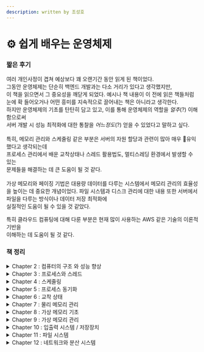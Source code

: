 ```yaml
---
description: written by 조성호
---
```


# ⚙️ 쉽게 배우는 운영체제

### 짧은 후기

여러 개인사정이 겹쳐 예상보다 꽤 오랜기간 동안 읽게 된 책이었다. \
그동안 운영체제는 단순히 백엔드 개발과는 다소 거리가 있다고 생각했지만, \
이 책을 읽으면서 그 중요성을 깨닫게 되었다. 예시나 책 내용이 이 전에 읽은 책들처럼 \
눈에 확 들어오거나 어떤 흥미를 지속적으로 끌어내는 책은 아니라고 생각한다. \
하지만 운영체제의 기초를 탄탄히 담고 있고, 이를 통해 운영체제의 역할을 _얼추_(?) 이해함으로써\
서버 개발 시 성능 최적화에 대한 통찰을 _어느정도_(?) 얻을 수 있었다고 말하고 싶다.\
\
특히, 메모리 관리와 스케줄링 같은 부분은 서버의 자원 할당과 관련이 많아 매우 유익했다고 생각되는데\
프로세스 관리에서 배운 교착상태나 스레드 활용법도, 멀티스레딩 환경에서 발생할 수 있는 \
문제들을 해결하는 데 큰 도움이 될 것 같다. \
\
가상 메모리와 페이징 기법은 대용량 데이터를 다루는 시스템에서 메모리 관리의 효율성을 높이는 데 중요한 개념이었다. 파일 시스템과 디스크 관리에 대한 내용 또한 서버에서 파일을 다루는 방식이나 데이터 저장 최적화에 \
실질적인 도움이 될 수 있을 것 같았다.

특히 클라우드 컴퓨팅에 대해 다룬 부분은 현재 많이 사용하는 AWS 같은 기술의 이론적 기반을 \
이해하는 데 도움이 될 것 같다.&#x20;

### 책 정리

<details>

<summary>Chapter 2 : 컴퓨터의 구조 와 성능 향상</summary>

**컴퓨터의 기본 구성**\
**- CPU (Central Processing Unit)**: 컴퓨터의 두뇌, 명령 처리/계산 수행.\
\- **메모리 (Memory)**: 데이터 임시 저장소, 프로그램 실행에 필요한 정보 저장.(ex: ram)\
\- **저장 장치 (Storage)**: 데이터를 영구적으로 저장 (ex: 하드디스크 SSD)\
\- **입출력 장치 (I/O Devices)**: 키보드, 마우스, 모니터 같은 장치

**컴퓨터 성능 향상 기술**\
**- 버퍼 :** 속도 차이를 극복하기 위해 데이터를 임시 저장하는 공간, 주로 입출력 장치와 CPU 사이에서 사용.\
\- **캐시 :** 자주 사용하는 데이터를 미리 저장해 접근 속도를 높이는 고속 메모리.\
\- **저장장치 계층 구조 :** 속도에 따라 레지스터, 캐시, 주 메모리, 보조 저장장치로 나눠 데이터를 효율적 관리.\
\- **인터럽트**는 CPU가 외부 이벤트에 즉시 반응해 중요한 작업을 처리한 후 원래 작업으로 돌아가게 하는 기술.

**병렬처리** \
**- 파이프라인 기법:**\
&#x20;  \- 명령어 처리 과정을 여러 단계로 나눠서 각 단계를 동시에 실행하는 방식\
&#x20;  \- 한 명령어가 실행될 때, 다른 명령어는 다음 단계로 준비될 수 있어 여러 명령어를 겹쳐 처리할 수 있음.\
&#xNAN;**- 슈퍼스칼라 기법:**\
&#x20;  **-** 여러 개의 명령어를 동시에 처리하는 CPU 구조.\
&#x20;  \- 파이프라인을 여러 개 둬서 여러 명령어를 병렬로 실행할 수 있어 성능을 크게 향상.\
\- **슈퍼파이프라인 슈퍼스칼라기법**\
&#x20;  **-** 파이프라인 기법과 슈퍼스칼라 기법을 결합한 방식.\
&#x20;  \- 파이프라인의 단계 수를 더 세분화하고, 여러 명령어를 동시 처리할 수 있도록 해 병렬 처리 효율을 극대화\
\
**슈퍼 파이프라인 기법**\
&#x20;  **-** 파이프라인의 각 단계를 더 세분화해서, 한 단계의 작업 시간이 매우 짧아지도록 하는 방식.\
&#x20;  \- 이를 통해 더 많은 명령어를 동시에 처리할 수 있어 처리 속도를 높힘.\
\
**VLIW (Very Long Instruction Word) 기법**\
&#x20;  **-** 한 번에 여러 연산을 할 수 있는 긴 명령어를 사용해 병렬 처리를 수행하는 방식.\
&#x20;  \- 컴파일러가 여러 연산을 하나의 명령어로 묶어 실행하도록 최적화해서 하드웨어 부담을 줄이고, 명령어의 병렬 처리를 극대화.

</details>

<details>

<summary>Chapter 3 : 프로세스와 스레드</summary>

**1. 프로세스의 개념**\
**-** 프로세스는 실행 중인 프로그램이다. 즉, 메모리에 올라가 실제로 동작하는 단위이다.\
\
**2. 프로그램에서 프로세스로의 전환**\
**-** 프로그램이 메모리에 적재되어 CPU가 실행하면 프로세스로 전환된다.\
\
**3. 프로세스의 상태**\
&#x20;**3-1. 프로세스의 네 가지 상태**\
&#x20;  **-** 생성 (New): 프로세스가 생성된 상태.\
&#x20;  \- 준비 (Ready): CPU 할당을 기다리는 상태.\
&#x20;  \- 실행 (Running): CPU를 할당받아 명령을 실행 중인 상태.\
&#x20;  \- 종료 (Terminated): 프로세스가 종료된 상태.\
&#x20; **3-2. 프로세스의 다섯 가지 상태**\
&#x20;  **-** 생성 (New): 생성된 상태.\
&#x20;  **-** 준비 (Ready): 실행 대기 상태.\
&#x20;  **-** 실행 (Running): 명령을 실행 중인 상태.\
&#x20;  **-** 대기 (Waiting/Blocked): I/O 작업 등으로 대기하는 상태.\
&#x20;  **-** 종료 (Terminated): 프로세스가 종료된 상태.

**4. 프로세스 제어 블록 (PCB)과 문맥 교환**\
&#x20;  **-** PCB는 프로세스에 대한 정보를 저장하는 자료구조이다.\
&#x20;  **-** 문맥 교환은 CPU가 실행 중인 프로세스를 다른 프로세스로 전환하는 절차이다.

&#x20; **4-1. 프로세스 컨텍스트 스위칭 절차**\
&#x20;   **-** 실행 중인 프로세스의 상태를 PCB에 저장함.\
&#x20;   **-** 새 프로세스의 PCB 정보를 CPU 레지스터에 로드함.\
&#x20;   **-** 새로운 프로세스 실행을 시작함.

**5. 프로세스의 연산**

**5-1. 프로세스의 구조**\
**-** 프로세스는 코드, 데이터, 스택, 힙으로 구성된다.

**5-2. 프로세스의 생성과 복사**\
**-** 프로세스는 시스템 호출(fork 등)을 통해 생성된다. 부모 프로세스는 자식 프로세스를 복사해 생성함.

**5-3. 프로세스의 전환**\
**-** 프로세스는 CPU 스케줄러에 의해 다른 프로세스로 전환된다.

**6. 프로세스 계층구조**\
**-** 프로세스는 부모-자식 관계를 가지며 트리 구조를 형성. 부모 프로세스는 자식 프로세스를 생성/ 관리

**7. 스레드의 개념**

**7-1. 스레드 정의**\
&#x20;**-** 스레드는 프로세스 내에서 독립적으로 실행되는 흐름이다.

**7-2. 프로세스와 스레드 차이**\
&#x20;**-** 프로세스는 독립된 실행 단위이며, 메모리 공간을 따로 사용함.\
&#x20;\- 스레드는 프로세스 내에서 실행되는 작은 단위이며, 메모리 공간을 공유함.

**8. 멀티스레드의 기본 개념**\
&#x20;**-** 멀티스레드는 하나의 프로세스 내에서 여러 스레드가 동시에 실행되는 방식을 말한다.\
&#x20;\- 각 스레드는 독립적인 실행 흐름을 가지지만, 같은 메모리 공간(코드, 데이터, 힙)을 공유한다.\
&#x20;\- 멀티스레드를 사용하면 CPU 자원을 효율적으로 사용, 응답성을 높이며, 여러 작업을 동시에 처리할 수 있다.\
&#x20;\- 대표적인 사용 사례로는 웹 서버, 게임, 동영상 처리 프로그램 등이 있다. 각 작업이 독립적일 때 병렬로 처리함으로써 성능을 극대화할 수 있다.

**9. 멀티스레드 구조와 예**\
**-** 멀티스레드는 하나의 프로세스에서 여러 스레드가 동시에 실행되는 구조이다. \
&#x20;  예: 웹 브라우저는 여러 탭을 각각 스레드로 처리함.

</details>

<details>

<summary>Chapter 4 : 스케줄링</summary>

1\. **스케줄링의 개념**\
&#x20;  **- 스케줄링**은 CPU를 각 프로세스에 적절히 할당해 효율적으로 시스템을 운영하는 방법이다.

2\. **스케줄링의 단계 (규모에 따라 분류)**\
&#x20;**2-1. 고수준 스케줄링**\
&#x20;  **-** 어떤 프로세스가 실행할 자격이 있는지 결정하는 단계. 주로 새로운 프로세스를 생성할지 여부를 결정.

**2-2. 중간수준 스케줄링**\
&#x20;  **-** 실행 대기 중인 프로세스 중 일부를 스왑(메모리에서 디스크로 내보내거나 반대로 불러오는 작업)해서 \
&#x20;    메모리 관리를 최적화하는 단계.

**2-3. 저수준 스케줄링**\
&#x20;  **-** CPU에 어떤 프로세스를 할당할지 결정하는 단계. 실행 대기 중인 프로세스 중 하나를 선택해 CPU 할당

#### 3. **스케줄링의 목적**

&#x20;  **-** 프로세스의 효율적인 실행을 보장하고 CPU 자원을 최대 활용\
&#x20;  **-** 처리량 증가, 응답 시간 단축, 공정성 유지 등의 목표 지향.\
\
**4. 스케줄링의 종류**

**4-1. 선점형 스케줄링**\
&#x20;  **-** 프로세스가 실행 중일 때, 더 우선순위가 높은 프로세스가 있으면 CPU를 강제로 빼앗을 수 있다.\
&#x20;  **-** 예: Round Robin, 우선순위 기반 스케줄링.

**4-2. 비선점형 스케줄링**\
&#x20;  **-** 한 프로세스가 CPU를 할당받으면 그 프로세스가 끝날 때까지 CPU를 다른 프로세스가 가져갈 수 없다.\
&#x20;  **-** 예: FIFO, SJF(Shortest Job First).

#### 5. **프로세스 우선순위**

&#x20;  **-** 각 프로세스에 우선순위를 부여해, 높은 우선순위를 가진 프로세스가 먼저 CPU를 할당받는다.\
&#x20;  **-** 우선순위는 시스템에 의해 정해지거나 사용자가 직접 설정할 수 있다.

#### 6. **다중 큐 스케줄링**

&#x20;  **-** 프로세스를 여러 개의 큐로 나눠 각 큐마다 다른 스케줄링 알고리즘을 적용한다.\
&#x20;  **-** 예: 실시간 프로세스는 높은 우선순위 큐에, 일반 프로세스는 낮은 우선순위 큐에 할당.

#### 7. **스케줄링 알고리즘**

**7-1. 스케줄링 알고리즘 선택 기준**\
&#x20;  **- 처리량(Throughput)**: 일정 시간 동안 처리된 프로세스의 수.\
&#x20;  **- 대기 시간(Waiting Time)**: 프로세스가 CPU를 할당받기 전까지의 대기 시간.\
&#x20;  **- 응답 시간(Response Time)**: 프로세스가 시작된 후 첫 번째 응답을 받기까지 걸리는 시간.\
&#x20;  **- 공정성(Fairness)**: 모든 프로세스가 공정하게 CPU를 할당받는지 여부.

**7-2. 스케줄링 알고리즘의 종류**\
&#x20;  **- FCFS (First-Come, First-Served)**: 먼저 도착한 프로세스가 먼저 실행된다. 비선점형.\
&#x20;  **- SJF (Shortest Job First)**: 실행 시간이 짧은 프로세스부터 처리한다. 비선점형.\
&#x20;  **- Round Robin**: 각 프로세스가 동일한 시간만큼 CPU를 할당받는다. 선점형.\
&#x20;  **- Priority Scheduling**: 우선순위가 높은 프로세스가 먼저 실행된다. 선점형/비선점형 모두 가능\
&#x20;  **- Multilevel Queue**: 프로세스를 여러 큐로 나누어 각 큐에서 다른 스케줄링 알고리즘을 적용.

</details>

<details>

<summary>Chapter 5 : 프로세스 동기화</summary>

**1. 프로세스 간 통신 (IPC: Inter-Process Communication)**\
**- 개념**: \
&#x20;    프로세스 간 데이터를 주고받는 방법. \
&#x20;    독립적으로 실행되는 프로세스들이 필요한 데이터를 주고받아야 할 때 사용.\
\- **분류**:\
&#x20;    **직접 통신**: 프로세스가 서로 직접적으로 데이터를 주고받는다.\
&#x20;    **간접 통신**: 프로세스가 중간 매개체(메시지 큐, 공유 메모리 등)를 통해 데이터를 주고받는다.\
\- **종류**:\
&#x20;    **메시지 전달(Message Passing)**: 데이터를 작은 메시지로 교환함.\
&#x20;    **공유 메모리(Shared Memory)**: 두 프로세스가 같은 메모리 공간을 공유하여 데이터를 주고받음.\
&#x20;    **파이프(Pipe)**: 하나의 프로세스 출력이 다른 프로세스의 입력으로 연결됨.\
&#x20;    **소켓(Socket)**: 네트워크를 통해 데이터를 주고받음.

**2. 공유자원과 임계구역**

**2-1. 공유자원 개념/접근**\
**- 공유자원**: 여러 프로세스가 동시에 접근할 수 있는 자원이다. 메모리, 파일, 데이터베이스 등이 있다.\
\- **접근**: 프로세스들은 공유자원에 접근할 때 충돌이 발생하지 않도록 관리 필요. 임계구역 문제는 여기서 발생

**2-2. 임계구역 (Critical Section)**\
**- 임계구역**은 공유자원에 대해 하나의 프로세스만 접근할 수 있도록 보장해야 하는 코드 영역이다. 여러 프로세스가 동시에 접근하면 충돌이나 데이터 불일치가 발생할 수 있음.

**2-3. 생산자/소비자 문제**\
**- 생산자/소비자 문제**는 한쪽에서는 데이터를 생성(생산자)하고, 다른 쪽에서는 데이터를 소비(소비자)하는 상황에서 발생하는 공유자원 접근 문제이다. 두 프로세스 간의 데이터 버퍼(임계구역)를 효율적으로 관리해야 함.

**2-4. 임계구역 해결조건**\
**- 상호 배제 (Mutual Exclusion)**: 한 프로세스가 임계구역을 사용하는 동안 다른 프로세스는 접근하지 못해야 함.\
\- **진행 (Progress)**: 임계구역이 비어있을 때는 어느 프로세스가 접근할지 결정해야 함.\
\- **한정된 대기 (Bounded Waiting)**: 프로세스는 무한정 대기하지 않고 일정한 시간 안에 임계구역에 들어갈 수 있어야 함.

**3.** **임계구역 해결방법**

**3-1. 임계구역 해결조건을 고려한 설계**\
**- 소프트웨어적 해결방법**:\
&#x20;   **Mutex (뮤텍스)**: 임계구역에 접근할 때 잠금(Lock)과 해제(Unlock)를 통해 상호 배제를 보장함.\
&#x20;   **세마포어 (Semaphore)**: 정수값을 사용해 여러 프로세스가 자원에 접근하는 순서를 제어함.\
&#x20;   **모니터 (Monitor)**: 프로세스들이 공유 자원을 사용할 때 동기화를 제공하는 고수준 동기화 방법.

</details>

<details>

<summary>Chapter 6 : 교착 상태</summary>

**1.** **교착상태(Deadlock) 개요**

**1-1. 교착상태 정의**\
**- 교착상태**는 두 개 이상의 프로세스가 서로 상대방의 자원을 기다리며 무한히 대기하는 상태.

**1-2. 교착상태 발생**\
**-** 교착상태는 프로세스들이 자원을 독점하려고 할 때 발생함. 자원이 반납되지 않으면 해결되지 않음.

**1-3. 자원 할당 그래프**\
**- 자원 할당 그래프**는 프로세스와 자원의 상태를 나타냄. 프로세스가 자원을 요청하거나 할당받은 관계를 시각화한 그래프.\
&#x20;  \- **노드**: 프로세스 또는 자원.\
&#x20;  \- **엣지**: 자원 요청 또는 할당 관계.\
&#x20;  \- **교착상태 발생 여부**: 사이클이 존재하면 교착상태가 발생할 가능성이 있음.

**2. 교착상태 필요조건**\
**-** 교착상태가 발생하기 위해서는 다음 네 가지 조건이 동시에 만족되어야 함.\
&#x20; 1\. **상호 배제 (Mutual Exclusion)**: 한 번에 하나의 프로세스만 자원을 사용할 수 있음.\
&#x20; 2\. **점유와 대기 (Hold and Wait)**: 자원을 점유한 상태에서 다른 자원을 요청하며 대기함.\
&#x20; 3\. **비선점 (No Preemption)**: 자원을 강제로 회수 불가. 자원을 할당받은 프로세스가 자발적으로 해제  할 때까지 기다림.\
&#x20; 4\. **순환 대기 (Circular Wait)**: 자원 요청이 순환적으로 이루어져 있어 서로가 상대방의 자원을 기다림.

**3. 교착상태 해결/예방 방법**\
**- 교착상태 예방**: 교착상태의 필요조건 중 하나 이상을 만족하지 않도록 시스템을 설계함.\
\- **상호 배제 방지**: 자원을 동시에 공유 가능하게 만듦.\
\- **점유와 대기 방지**: 자원을 요청하기 전에 모든 자원을 한 번에 할당받게 함.\
\- **비선점 방지**: 자원이 필요하면 이미 할당된 자원을 강제로 회수하게 함.\
\- **순환 대기 방지**: 자원에 순서를 부여해 프로세스들이 그 순서대로만 자원을 요청하게 함.

**4. 교착상태 회피**\
**- 회피**는 자원 요청 시 교착상태가 발생할 가능성을 미리 분석, 교착상태가 발생하지 않는 경우에만 자원 할당.\
&#x20;  \- **은행가 알고리즘(Banker's Algorithm)**: \
&#x20;     프로세스의 자원 요청이 시스템의 안전성을 해치지 않는 경우에만 자원 할당.

**5. 교착상태 검출**\
**- 검출**은 교착상태가 발생했는지 여부를 확인하는 방법.\
\- 자원 할당 그래프에서 **사이클**을 탐지하여 교착상태를 발견함.\
\- 교착상태가 발생하면 해당 프로세스를 강제로 종료하거나 자원을 회수해 문제를 해결함.

</details>

<details>

<summary>Chapter 7 : 물리 메모리 관리</summary>

1\. **물리 메모리 관리**

**1-1. 메모리 관리의 복잡성**\
**-** 메모리 관리는 여러 프로세스가 제한된 메모리 자원을 효율적으로 사용하도록 하는 과정에서 복잡해짐.

**1-2. 메모리 관리의 이중성**\
**-** 메모리 관리는 물리 메모리와 가상 메모리 간의 매핑을 통해 이루어짐. 즉, 실제 하드웨어와 사용자 프로세스 간의 메모리 공간을 적절히 관리해야 함.

**1-3. 메모리 관리의 역할**\
**-** 메모리 관리는 프로세스들이 각기 독립적으로 메모리 자원을 사용할 수 있도록 할당 및 회수함. 또한, 메모리의 효율적 사용을 보장함.

#### 2. **메모리 주소**

**2-1. 32bit CPU와 64bit CPU 차이**\
**- 32bit CPU**는 4GB의 메모리만 참조 가능. **64bit CPU**는 훨씬 더 큰 메모리 공간(이론상 16EB)을 참조할 수 있음.

**2-2. 절대주소와 상대주소**\
**- 절대주소:** 메모리에서 특정 위치를 직접 지정하는 주소.\
\- **상대주소:** 기준 주소에서의 오프셋을 나타내는 주소로, 프로그램 실행 시 실제 메모리 주소로 변환됨.

#### 3. **단일 프로그래밍 환경에서의 메모리 할당**

**3-1. 메모리 오버레이**\
**-** 메모리 크기가 작은 환경에서 필요한 데이터나 코드를 메모리에 부분적으로 적재하는 방법. 현재 필요한 부분만 메모리에 올림으로써 메모리 사용을 최소화함.

**3-2. 스왑**\
**-** 메모리가 부족할 때, 실행 중인 프로세스를 일시적으로 디스크로 내보내고 필요 시 다시 메모리로 불러오는 방식. 주로 다중 프로그래밍 환경에서 사용됨.

#### 4. **다중 프로그래밍 환경에서의 메모리 할당**

**4-1. 메모리 분할 방식**\
**-** 물리 메모리를 여러 개의 파티션으로 나누어 각 프로세스에게 할당하는 방식.

**4-2. 가변/고정 분할 방식**\
**- 고정 분할 방식**: 메모리를 고정 크기의 여러 파티션으로 나누고 각 프로세스에 할당함. 메모리 낭비가 발생할 수 있음.\
\- **가변 분할 방식**: 프로세스가 필요로 하는 만큼의 메모리를 할당함. 메모리 단편화 문제가 발생할 수 있음.

</details>

<details>

<summary>Chapter 8 : 가상 메모리 기초</summary>

**1.** **가상 메모리 개요**

**1-1. 가상 메모리 시스템**\
**- 개념**: 가상 메모리는 실제 물리 메모리보다 큰 메모리 공간을 제공하는 기법. 프로그램이 전체 메모리를 모두 사용하는 것처럼 동작하게 함.\
\- **매핑 테이블 필요성/역할**: 가상 주소와 실제 물리 주소를 매핑하기 위해 매핑 테이블이 필요함. 이 테이블을 통해 가상 주소가 물리 메모리로 변환됨. 페이지 테이블이 대표적인 매핑 테이블임.

#### 2. **페이징 기법**

**2-1. 페이징 기법 구현**\
**-** 물리 메모리와 가상 메모리를 고정 크기의 블록(페이지)으로 나눔. 각 페이지는 같은 크기이며, 프로그램은 필요한 페이지를 물리 메모리에 적재해 사용함.

**2-2. 페이징 기법 주소변환**\
**- 주소변환 과정**: 가상 주소를 페이지 번호와 오프셋으로 나눔. 페이지 번호는 페이지 테이블을 통해 물리 메모리의 프레임 번호로 변환되고, 오프셋은 해당 프레임에서 실제 주소를 결정함.

**2-3. 페이지 테이블 관리**\
**- 페이지 테이블**은 가상 페이지 번호와 물리 메모리의 프레임 번호를 매핑하는 역할을 함. 이 테이블은 메모리 내부에 저장됨.

**2-4. 페이지 테이블 매핑 방식**\
**- 직접 매핑**: 각 페이지가 하나의 고정된 프레임에 매핑됨.\
\- **다단계 페이지 테이블**: 페이지 테이블을 여러 단계로 나누어 메모리를 효율적으로 사용함.\
\- **연관 메모리(Associative Memory)**: 빠른 검색을 위해 페이지 테이블을 캐시에 저장해 자주 사용하는 페이지 정보를 빠르게 찾음.

**3.** **세그멘테이션 기법**

**3-1. 세그멘테이션 기법 구현**\
**-** 프로그램을 논리적인 단위(세그먼트)로 나눔. 각 세그먼트는 서로 다른 크기를 가지며, 코드, 데이터, 스택 등 논리적으로 나누어진 부분을 다룰 수 있음.

**3-2. 세그멘테이션 기법 주소 변환**\
**-** 세그먼트 번호와 오프셋으로 가상 주소를 나누고, 세그먼트 테이블을 통해 물리 메모리 상의 세그먼트 시작 주소로 변환한 후 오프셋을 더해 실제 주소를 얻음.

4\. **세그멘테이션-페이징 혼용 기법**

**4-1. 메모리 접근 권한**\
**-** 세그멘트별로 메모리 접근 권한을 설정할 수 있음. 예를 들어, 코드 세그먼트는 읽기 전용, 데이터 세그먼트는 읽기/쓰기 가능하게 설정함.

**4-2. 세그멘테이션-페이징 혼용 기법 도입**\
**-** 세그멘테이션과 페이징 기법을 결합하여, 세그먼트를 페이지 단위로 나누어 관리함. 이를 통해 메모리 관리를 더욱 유연하게 처리할 수 있음.

**4-3. 세그멘테이션-페이징 혼용 기법 주소변환**\
**-** 가상 주소는 세그먼트 번호, 페이지 번호, 오프셋으로 구성됨. 먼저 세그먼트 테이블을 참조하여 해당 세그먼트의 페이지 테이블을 찾고, 페이지 테이블을 통해 물리 주소로 변환함.

</details>

<details>

<summary>Chapter 9 : 가상 메모리 관리</summary>

**1.** **요구 페이징**

**1-1. 개요**\
**- 요구 페이징**은 프로그램 실행 시 필요한 페이지만 메모리에 적재하는 방식. 처음부터 모든 페이지를 메모리에 적재하지 않고, 필요한 시점에 페이지를 불러옴.

**1-2. 페이지 테이블 엔트리 구조**\
**- 페이지 테이블 엔트리(PTE)**&#xB294; 각 페이지의 상태를 나타내는 정보를 포함함.\
&#x20;   \- **프레임 번호**: 해당 페이지가 매핑된 물리 메모리의 프레임 번호.\
&#x20;   \- **유효 비트(Valid Bit)**: 페이지가 메모리에 존재하는지 여부.\
&#x20;   \- **변경 비트(Dirty Bit)**: 페이지가 수정되었는지 여부\
&#x20;   \- **참조 비트(Reference Bit)**: 페이지가 최근에 참조되었는지 여부.

**1-3. 페이지 부재 (Page Fault)**\
&#x20;   **-** 프로세스가 필요한 페이지가 메모리에 없는 경우 발생하는 현상. \
&#x20;   \- 이때 운영체제는 페이지를 디스크에서 메모리로 불러옴. 페이지 부재 발생 시 실행 속도가 느려질 수 있음.

2\. **페이지 교체 알고리즘**

**2-1. 무작위 페이지 교체(Random Page Replacement)**\
**-** 교체할 페이지를 임의로 선택해 교체함. 구현이 간단하지만 비효율적임.

**2-2. FIFO 페이지 교체 (First-In, First-Out)**\
**-** 가장 먼저 메모리에 들어온 페이지를 교체함. 오래된 페이지가 가장 먼저 교체되므로 비효율적일 수 있음.

**2-3. 최적 페이지 교체 (Optimal Page Replacement)**\
**-** 앞으로 가장 오랫동안 사용되지 않을 페이지를 교체함. 이론상 가장 효율적이지만, 미래의 페이지 참조를 예측할 수 없기 때문에 현실적으로 구현이 어려움.

**2-4. LRU 페이지 교체 (Least Recently Used)**\
**-** 가장 오랫동안 사용되지 않은 페이지를 교체함. 과거 사용 패턴을 기반으로 하므로 성능이 우수하지만, 참조 기록을 관리하는 데 추가 비용이 발생함.

**2-5. LFU 페이지 교체 (Least Frequently Used)**\
**-** 참조 횟수가 가장 적은 페이지를 교체함. 자주 사용되지 않는 페이지를 교체하는 방식이지만, 오랜 시간 전에 자주 사용된 페이지가 교체되지 않을 수 있어 단점이 있음.

**2-6. NUR (Not Used Recently)**\
**-** 최근에 사용되지 않은 페이지를 교체하는 방법. 참조 비트와 변경 비트를 기반으로 페이지를 교체함.

**2-7. FIFO 변형**\
**-** FIFO 알고리즘을 개선하여, 교체할 페이지를 선택할 때 최근에 참조된 페이지는 교체하지 않도록 변형함.

#### 3. **스레싱과 프레임 할당**

**3-1. 스레싱 (Thrashing)**\
**- 스레싱**은 프로세스가 필요한 페이지를 계속해서 디스크에서 불러오느라 실제 작업은 거의 진행되지 않는 상태. 페이지 부재가 자주 발생해 성능이 급격히 저하됨.

**3-2. 정적 할당 (Static Allocation)**\
**-** 프로세스가 시작될 때 고정된 수의 프레임을 할당받고, 실행 중에 할당된 프레임 수가 변하지 않음. 자원 관리가 쉬운 반면, 필요 이상으로 많은 프레임이 할당되거나 부족할 수 있음.

**3-3. 동적 할당 (Dynamic Allocation)**\
**-** 프로세스가 실행 중일 때 필요한 만큼의 프레임을 동적으로 할당받음. 시스템 상태에 따라 프레임을 조절할 수 있으므로 메모리 자원을 효율적으로 사용할 수 있음.

</details>

<details>

<summary>Chapter 10 : 입출력 시스템 / 저장장치</summary>

**1.** **입출력 시스템**

**1-1. 입출력 장치 / 채널**\
**- 입출력 장치**는 컴퓨터 시스템의 외부 장치와 데이터를 주고받는 장치. 키보드, 마우스, 프린터 등이 있음.\
\- **채널**은 중앙처리장치(CPU)와 입출력 장치 간의 데이터 전송을 관리함.

**1-2. 입출력 버스 구조**\
**- 버스**는 CPU, 메모리, 입출력 장치 간 데이터를 주고받는 통로. 시스템 버스, I/O 버스 등 다양한 형태가 존재.

**1-3. 직접 메모리 접근(DMA)**\
**- DMA(Direct Memory Access)**&#xB294; CPU의 개입 없이 입출력 장치가 메모리와 직접 데이터를 주고받을 수 있도록 하는 기술. CPU의 부담을 줄여 시스템 성능을 향상시킴.

**1-4. 인터럽트**\
**- 인터럽트**는 입출력 장치가 CPU에 작업을 요청하거나, 처리 완료를 알리는 신호. CPU가 다른 작업을 하다가도 인터럽트를 통해 입출력 작업을 처리할 수 있음.

**1-5. 버퍼링**\
**- 버퍼링**은 입출력 장치와 메모리 사이에 데이터를 임시로 저장하는 버퍼를 사용해 입출력 속도 차이를 보완하는 방식.

#### 2. **디스크 장치**

**2-1. 디스크 장치 종류**\
**- HDD**: 하드디스크 드라이브, 자성을 이용한 저장 장치.\
\- **SSD**: 솔리드 스테이트 드라이브, 반도체 메모리를 이용한 저장 장치로, 빠른 데이터 접근 속도를 제공함.

**2-2. 디스크 장치의 데이터 전송시간**\
**-** 데이터 전송 시간은 **탐색 시간(Seek Time)**, **회전 지연(Rotational Latency)**, **전송 시간(Transfer Time)**&#xC73C;로 구성됨.

**2-3. 디스크 장치 관리**\
**-** 디스크 장치의 **단편화**, **디스크 청소** 등을 통해 성능을 유지하고, 파일 시스템을 효율적으로 관리함.

**2-4. 네트워크 저장장치**\
**- NAS(Network Attached Storage)**: 네트워크를 통해 접근 가능한 저장 장치.\
\- **SAN(Storage Area Network)**: 고속 네트워크를 통해 연결된 고성능 스토리지 시스템.

#### 3. **디스크 스케줄링**

**3-1. FCFS (First-Come, First-Served)**\
**-** 먼저 요청된 디스크 작업을 먼저 처리하는 방식. 간단하지만 탐색 시간이 길어질 수 있음.

**3-2. SSTF (Shortest Seek Time First)**\
**-** 탐색 시간이 가장 짧은 요청을 먼저 처리하는 방식. 평균 탐색 시간을 줄일 수 있지만 기아(Starvation) 현상이 발생할 수 있음.

**3-3. 블록 SSTF**\
**-** SSTF 방식에서 여러 블록 요청을 동시에 처리하여 성능을 최적화하는 방식.

**3-4. SCAN**\
**-** 디스크 헤드가 한쪽 끝에서 다른 쪽 끝으로 이동하며 요청을 처리하는 방식. a.k.a 엘리베이터 알고리즘

**3-5. C-SCAN (Circular SCAN)**\
**-** SCAN 방식과 비슷하지만, 한쪽 끝에서 반대쪽 끝으로 바로 이동하며 다시 처리하는 방식.

**3-6. LOOK**\
**-** SCAN과 유사하지만, 마지막 요청까지 이동한 후 방향을 바꾸는 방식. 끝까지 이동하지 않음.

**3-7. C-LOOK**\
**-** C-SCAN과 유사하지만, 끝까지 가지 않고 가장 마지막 요청까지만 이동한 후 다시 처음으로 돌아옴.

#### 4. **RAID (Redundant Array of Independent Disks)**

**4-1. 개요** \
**-** 여러 개의 디스크를 배열해 데이터 안정성 및 성능을 향상시키는 기술.

**4-2. RAID 0**\
**-** 스트라이핑 방식. 성능이 향상되지만 데이터 중복은 없음.

**4-3. RAID 1**\
**-** 미러링 방식. 동일한 데이터를 복제해 저장하여 높은 데이터 안정성을 제공함.

**4-4. RAID 2**\
**-** 해밍 코드를 사용하여 오류를 검출하고 수정함.

**4-5. RAID 3**\
**-** 비트 단위의 스트라이핑과 함께 패리티 정보를 사용하여 오류를 검출함.

**4-6. RAID 4**\
**-** 블록 단위 스트라이핑을 사용하고, 별도의 디스크에 패리티 데이터를 저장함.

**4-7. RAID 5**\
**-** 블록 단위 스트라이핑과 패리티 정보를 분산 저장함. 성능과 안정성의 균형을 맞춤.

**4-8. RAID 6**\
**-** RAID 5에서 더 나아가 패리티 정보를 두 개의 디스크에 저장하여 더 높은 안정성을 제공함.

**4-9. RAID 10**\
**-** RAID 1과 RAID 0을 결합한 방식. 데이터를 미러링하고, 동시에 스트라이핑을 사용하여 성능과 안정성을 모두 향상시킴.

**4-10. RAID 50, 60**\
**-** RAID 5와 RAID 0, RAID 6과 RAID 0을 결합한 방식으로, 대규모 시스템에서 성능과 안정성을 모두 제공함.

</details>

<details>

<summary>Chapter 11 : 파일 시스템</summary>

**1.** **파일과 파일 시스템**

**1-1. 파일 시스템 개요**\
**- 파일 시스템**은 데이터를 저장하고 관리하기 위한 구조로, 파일을 조직화하고 접근할 수 있게 하는 방식.

**1-2. 파일 분류 / 확장자**\
**-** 파일은 **텍스트 파일**, **바이너리 파일** 등으로 분류됨.\
\- **확장자**는 파일 형식을 나타내며, 파일 끝에 붙는 특정 문자열(.txt, .jpg 등).

**1-3. 파일 이름과 연결 프로그램**\
**-** 파일 이름은 파일을 식별하는 데 사용됨. 확장자에 따라 파일을 열기 위한 **연결 프로그램**이 자동으로 지정될 수 있음.

**1-4. 파일 속성**\
**-** 파일의 **속성**은 파일의 읽기/쓰기 권한, 생성 및 수정 시간, 크기 등 파일에 대한 메타데이터를 포함함.

**1-5. 파일 작업 유형**\
**-** 파일 생성, 읽기, 쓰기, 삭제, 복사 등의 작업이 가능함.

**1-6. 파일 구조**\
**-** 파일은 **순차 파일**(Sequential Files) 또는 **임의 접근 파일**(Random Access Files)로 나눌 수 있음. 순차 파일은 데이터를 순서대로 저장하고, 임의 접근 파일은 어느 위치에서나 데이터를 읽고 쓸 수 있음.

#### 2. **디렉토리 구조**

**2-1. 디렉토리 개념**\
**-** 파일을 논리적으로 그룹화하여 관리하는 파일의 집합체.

**2-2. 디렉토리 파일**\
**- 디**파일과 디렉토리의 정보를 저장하는 특수한 파일로, 각 파일의 위치와 속성 등을 포함함.

**2-3. 경로**\
**-** 파일이나 디렉토리의 위치를 나타내는 문자열. 절대 경로와 상대 경로로 나뉨.\
\- **절대 경로**: 파일 시스템의 루트에서부터 파일이나 디렉토리까지의 전체 경로.\
\- **상대 경로**: 현재 위치를 기준으로 하는 경로.

**2-4. 디렉토리 구조**\
**-** 디렉토리 구조는 **단일 레벨**, **2단계 디렉토리**, **트리 구조** 등으로 나눌 수 있음.\
\- **단일 레벨 구조**: 모든 파일이 하나의 디렉토리 안에 존재.\
\- **2단계 디렉토리 구조**: 각 사용자가 별도의 디렉토리를 가짐.\
\- **트리 구조**: 계층적 구조로 디렉토리가 여러 하위 디렉토리를 포함할 수 있음.

**2-5. 마운트 (Mount)**\
**- 마운트**는 파일 시스템을 특정 디렉토리로 연결하여 접근할 수 있게 하는 작업. 예를 들어, USB 디스크를 마운트하여 사용할 수 있음.

#### 3. **디스크 파일 할당**

**3-1. 연속 할당 (Contiguous Allocation)**\
**-** 파일을 디스크의 연속된 블록에 할당하는 방식. 빠른 접근 속도를 제공하지만, 파일 크기가 변할 때 문제가 발생할 수 있음.

**3-2. 불연속 할당 (Non-contiguous Allocation)**\
**-** 파일을 여러 블록에 나누어 할당하는 방식. 연속된 공간을 확보할 필요가 없어 유연성이 있음.

4\. **디스크 빈공간 관리**\
**-** 디스크의 빈 공간을 효율적으로 관리하는 방법\
\- **프리 리스트(Free List)**&#xB098; **비트맵(Bit Map)**&#xC744; 사용해 빈 블록을 추적함.\
\- **프리 리스트**: 빈 블록들의 목록을 유지.\
\- **비트맵**: 디스크의 각 블록이 사용 중인지 아닌지를 비트로 표현해 관리.

</details>

<details>

<summary>Chapter 12 : 네트워크와 분산 시스템</summary>

**1.** **네트워크와 인터넷**

**1-1. 통신과 네트워크**\
**- 통신:** 두 개 이상의 장치가 데이터를 주고받는 과정.\
\- **네트워크:** 이러한 통신을 가능하게 하는 시스템으로, 여러 장치들을 연결해 데이터를 전송하는 구조. \
\- LAN, WAN, MAN 등 다양한 규모의 네트워크가 있음.

**1-2. 인터넷**\
**-** 전 세계적으로 연결된 네트워크들의 집합. TCP/IP 프로토콜을 사용하여 데이터를 교환하며, 웹, 이메일, 파일 전송 등의 다양한 서비스를 제공함.

#### 2. **분산 시스템**

**2-1. 개요**\
**- 분산 시스템**은 여러 대의 컴퓨터가 네트워크를 통해 서로 협력하여 하나의 시스템처럼 동작하는 구조. 자원을 공유하고 병렬 처리할 수 있어 효율성이 높음.

**2-2. 클라이언트-서버 시스템**\
**- 클라이언트-서버 시스템**은 클라이언트(사용자)가 요청을 보내고, 서버가 해당 요청을 처리해 응답하는 구조. 대부분의 웹 애플리케이션, 데이터베이스 시스템이 이 구조를 사용함.

**2-3. P2P 시스템 (Peer-to-Peer)**\
**- P2P 시스템**은 중앙 서버 없이 모든 참여자가 동등한 지위에서 자원을 공유하는 시스템. 각 노드가 클라이언트이자 서버의 역할을 동시에 함. 대표적인 예로 파일 공유 시스템이 있음.

**2-4. 클라우드 컴퓨팅**\
**- 클라우드 컴퓨팅**은 인터넷을 통해 컴퓨팅 자원(서버, 스토리지, 데이터베이스 등)을 제공하는 기술. 사용자는 물리적인 하드웨어에 의존하지 않고, 필요할 때 자원을 임대하여 사용함. 대표적으로 AWS, Google Cloud&#x20;

</details>
